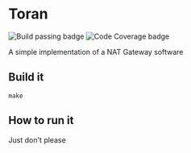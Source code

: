 # Toran

![Build passing badge](https://travis-ci.org/juanwolf/toran.svg?branch=master) ![Code Coverage badge](https://img.shields.io/codecov/c/github/juanwolf/toran.svg)

A simple implementation of a NAT Gateway software

## Build it

```
make
```

## How to run it

Just don't please

